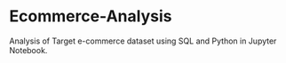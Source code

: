 # Ecommerce-Analysis
Analysis of Target e-commerce dataset using SQL and Python in Jupyter Notebook.
